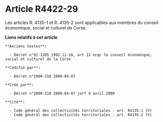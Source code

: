 # Article R4422-29

Les articles R. 4135-1 et R. 4135-2 sont applicables aux membres du conseil économique, social et culturel de Corse.

**Liens relatifs à cet article**

	**Anciens textes**:

	  - Décret n°92-1205 1992-11-16, art 13 ecqc le conseil économique, social et culturel de la Corse

	**Codifié par**:

	  - Décret n°2000-318 2000-04-07

	**Créé par**:

	  - Décret n°2000-318 2000-04-07 jorf 9 avril 2000

	**Cite**:

	  - Code général des collectivités territoriales - art. R4135-1 (V)
	  - Code général des collectivités territoriales - art. R4135-2 (V)
